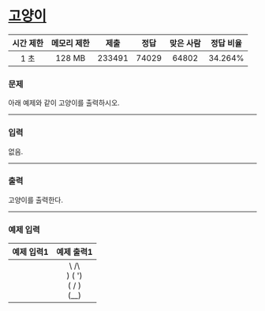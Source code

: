 # [고양이](https://www.acmicpc.net/problem/10171)

<div align = center>

| 시간 제한 | 메모리 제한 |  제출  |  정답  | 맞은 사람 | 정답 비율 |
| :-------: | :---------: | :----: | :----: | :-------: | :-------: |
|   1 초    |   128 MB    | 233491 | 74029  |  64802    |  34.264%  |

</div>

### 문제

아래 예제와 같이 고양이를 출력하시오.

---

### 입력

없음.

---

### 출력

고양이를 출력한다.

---

### 예제 입력

| 예제 입력1 | 예제 출력1 |
| :--------: | :--------: |
|  | \    /\ <br/> )  ( ')<br/>(  /  )<br/> \(__)| |
